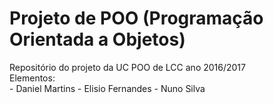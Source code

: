 # Projeto de POO (Programação Orientada a Objetos)  
Repositório do projeto da UC POO de LCC ano 2016/2017  
Elementos:  
	- Daniel Martins
	- Elisio Fernandes
	- Nuno Silva

